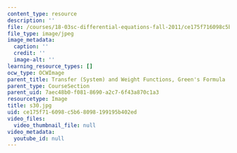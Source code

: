 ```yaml
---
content_type: resource
description: ''
file: /courses/18-03sc-differential-equations-fall-2011/ce175f716098c5b68098199195b402ed_s30.jpg
file_type: image/jpeg
image_metadata:
  caption: ''
  credit: ''
  image-alt: ''
learning_resource_types: []
ocw_type: OCWImage
parent_title: Transfer (System) and Weight Functions, Green's Formula
parent_type: CourseSection
parent_uid: 7aec48b0-f081-8690-a2c7-6f43a870c1a3
resourcetype: Image
title: s30.jpg
uid: ce175f71-6098-c5b6-8098-199195b402ed
video_files:
  video_thumbnail_file: null
video_metadata:
  youtube_id: null
---
```

